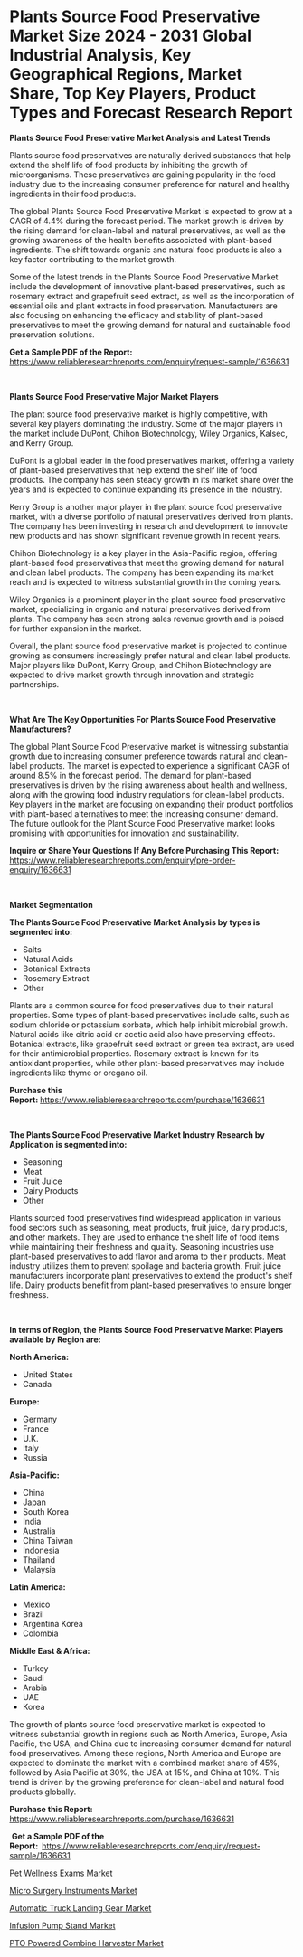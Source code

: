 <p><h1>Plants Source Food Preservative Market Size 2024 - 2031 Global Industrial Analysis, Key Geographical Regions, Market Share, Top Key Players, Product Types and Forecast Research Report</h1></p><p><strong>Plants Source Food Preservative Market Analysis and Latest Trends</strong></p>
<p><p>Plants source food preservatives are naturally derived substances that help extend the shelf life of food products by inhibiting the growth of microorganisms. These preservatives are gaining popularity in the food industry due to the increasing consumer preference for natural and healthy ingredients in their food products. </p><p>The global Plants Source Food Preservative Market is expected to grow at a CAGR of 4.4% during the forecast period. The market growth is driven by the rising demand for clean-label and natural preservatives, as well as the growing awareness of the health benefits associated with plant-based ingredients. The shift towards organic and natural food products is also a key factor contributing to the market growth.</p><p>Some of the latest trends in the Plants Source Food Preservative Market include the development of innovative plant-based preservatives, such as rosemary extract and grapefruit seed extract, as well as the incorporation of essential oils and plant extracts in food preservation. Manufacturers are also focusing on enhancing the efficacy and stability of plant-based preservatives to meet the growing demand for natural and sustainable food preservation solutions.</p></p>
<p><strong>Get a Sample PDF of the Report:&nbsp;</strong> <a href="https://www.reliableresearchreports.com/enquiry/request-sample/1636631">https://www.reliableresearchreports.com/enquiry/request-sample/1636631</a></p>
<p>&nbsp;</p>
<p><strong>Plants Source Food Preservative Major Market Players</strong></p>
<p><p>The plant source food preservative market is highly competitive, with several key players dominating the industry. Some of the major players in the market include DuPont, Chihon Biotechnology, Wiley Organics, Kalsec, and Kerry Group.</p><p>DuPont is a global leader in the food preservatives market, offering a variety of plant-based preservatives that help extend the shelf life of food products. The company has seen steady growth in its market share over the years and is expected to continue expanding its presence in the industry.</p><p>Kerry Group is another major player in the plant source food preservative market, with a diverse portfolio of natural preservatives derived from plants. The company has been investing in research and development to innovate new products and has shown significant revenue growth in recent years.</p><p>Chihon Biotechnology is a key player in the Asia-Pacific region, offering plant-based food preservatives that meet the growing demand for natural and clean label products. The company has been expanding its market reach and is expected to witness substantial growth in the coming years.</p><p>Wiley Organics is a prominent player in the plant source food preservative market, specializing in organic and natural preservatives derived from plants. The company has seen strong sales revenue growth and is poised for further expansion in the market.</p><p>Overall, the plant source food preservative market is projected to continue growing as consumers increasingly prefer natural and clean label products. Major players like DuPont, Kerry Group, and Chihon Biotechnology are expected to drive market growth through innovation and strategic partnerships.</p></p>
<p>&nbsp;</p>
<p><strong>What Are The Key Opportunities For Plants Source Food Preservative Manufacturers?</strong></p>
<p><p>The global Plant Source Food Preservative market is witnessing substantial growth due to increasing consumer preference towards natural and clean-label products. The market is expected to experience a significant CAGR of around 8.5% in the forecast period. The demand for plant-based preservatives is driven by the rising awareness about health and wellness, along with the growing food industry regulations for clean-label products. Key players in the market are focusing on expanding their product portfolios with plant-based alternatives to meet the increasing consumer demand. The future outlook for the Plant Source Food Preservative market looks promising with opportunities for innovation and sustainability.</p></p>
<p><strong>Inquire or Share Your Questions If Any Before Purchasing This Report:</strong> <a href="https://www.reliableresearchreports.com/enquiry/pre-order-enquiry/1636631">https://www.reliableresearchreports.com/enquiry/pre-order-enquiry/1636631</a></p>
<p>&nbsp;</p>
<p><strong>Market Segmentation</strong></p>
<p><strong>The Plants Source Food Preservative Market Analysis by types is segmented into:</strong></p>
<p><ul><li>Salts</li><li>Natural Acids</li><li>Botanical Extracts</li><li>Rosemary Extract</li><li>Other</li></ul></p>
<p><p>Plants are a common source for food preservatives due to their natural properties. Some types of plant-based preservatives include salts, such as sodium chloride or potassium sorbate, which help inhibit microbial growth. Natural acids like citric acid or acetic acid also have preserving effects. Botanical extracts, like grapefruit seed extract or green tea extract, are used for their antimicrobial properties. Rosemary extract is known for its antioxidant properties, while other plant-based preservatives may include ingredients like thyme or oregano oil.</p></p>
<p><strong>Purchase this Report:&nbsp;</strong><a href="https://www.reliableresearchreports.com/purchase/1636631">https://www.reliableresearchreports.com/purchase/1636631</a></p>
<p>&nbsp;</p>
<p><strong>The Plants Source Food Preservative Market Industry Research by Application is segmented into:</strong></p>
<p><ul><li>Seasoning</li><li>Meat</li><li>Fruit Juice</li><li>Dairy Products</li><li>Other</li></ul></p>
<p><p>Plants sourced food preservatives find widespread application in various food sectors such as seasoning, meat products, fruit juice, dairy products, and other markets. They are used to enhance the shelf life of food items while maintaining their freshness and quality. Seasoning industries use plant-based preservatives to add flavor and aroma to their products. Meat industry utilizes them to prevent spoilage and bacteria growth. Fruit juice manufacturers incorporate plant preservatives to extend the product's shelf life. Dairy products benefit from plant-based preservatives to ensure longer freshness.</p></p>
<p>&nbsp;</p>
<p><strong>In terms of Region, the Plants Source Food Preservative Market Players available by Region are:</strong></p>
<p>
    <p> <strong> North America: </strong>
        <ul>
            <li>United States</li>
            <li>Canada</li>
        </ul>
        </p> 
    <p> <strong> Europe: </strong>
        <ul>
            <li>Germany</li>
            <li>France</li>
            <li>U.K.</li>
            <li>Italy</li>
            <li>Russia</li>
        </ul>
        </p> 
    <p> <strong> Asia-Pacific: </strong>
        <ul>
            <li>China</li>
            <li>Japan</li>
            <li>South Korea</li>
            <li>India</li>
            <li>Australia</li>
            <li>China Taiwan</li>
            <li>Indonesia</li>
            <li>Thailand</li>
            <li>Malaysia</li>
        </ul>
        </p> 
    <p> <strong> Latin America: </strong>
        <ul>
            <li>Mexico</li>
            <li>Brazil</li>
            <li>Argentina Korea</li>
            <li>Colombia</li>
        </ul>
        </p> 
    <p> <strong> Middle East & Africa: </strong>
        <ul>
            <li>Turkey</li>
            <li>Saudi</li>
            <li>Arabia</li>
            <li>UAE</li>
            <li>Korea</li>
        </ul>
    </p>
    </p>
<p><p>The growth of plants source food preservative market is expected to witness substantial growth in regions such as North America, Europe, Asia Pacific, the USA, and China due to increasing consumer demand for natural food preservatives. Among these regions, North America and Europe are expected to dominate the market with a combined market share of 45%, followed by Asia Pacific at 30%, the USA at 15%, and China at 10%. This trend is driven by the growing preference for clean-label and natural food products globally.</p></p>
<p><strong>Purchase this Report: </strong><a href="https://www.reliableresearchreports.com/purchase/1636631">https://www.reliableresearchreports.com/purchase/1636631</a></p>
<p>&nbsp;<strong>Get a Sample PDF of the Report:&nbsp;&nbsp;</strong><a href="https://www.reliableresearchreports.com/enquiry/request-sample/1636631">https://www.reliableresearchreports.com/enquiry/request-sample/1636631</a></p>
<p><strong></strong></p>
<p><p><a href="https://medium.com/@christinaweber16/pet-wellness-exams-market-research-report-its-history-and-forecast-2024-to-2031-613aa5dd8c03">Pet Wellness Exams Market</a></p><p><a href="https://medium.com/@christinaweber16/micro-surgery-instruments-market-share-evolution-and-market-growth-trends-2024-2031-9d51997ff63d">Micro Surgery Instruments Market</a></p><p><a href="https://github.com/angelajermaine/Market-Research-Report-List-1/blob/main/automatic-truck-landing-gear-market.md">Automatic Truck Landing Gear Market</a></p><p><a href="https://medium.com/@beverlyfields2012/infusion-pump-stand-nbsp-market-focuses-on-market-share-size-and-projected-forecast-till-2031-00cc12f6b1f1">Infusion Pump Stand Market</a></p><p><a href="https://github.com/provorikovar/Market-Research-Report-List-3/blob/main/pto-powered-combine-harvester-market.md">PTO Powered Combine Harvester Market</a></p></p>